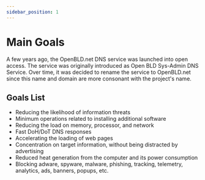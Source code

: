 ```yaml
---
sidebar_position: 1
---
```


# Main Goals

A few years ago, the OpenBLD.net DNS service was launched into open access. 
The service was originally introduced as Open BLD Sys-Admin DNS Service. 
Over time, it was decided to rename the service to OpenBLD.net since this name and domain are more consonant with the project's name.

## Goals List
- Reducing the likelihood of information threats
- Minimum operations related to installing additional software
- Reducing the load on memory, processor, and network
- Fast DoH/DoT DNS responses
- Accelerating the loading of web pages
- Concentration on target information, without being distracted by advertising
- Reduced heat generation from the computer and its power consumption
- Blocking adware, spyware, malware, phishing, tracking, telemetry, analytics, ads, banners, popups, etc.
